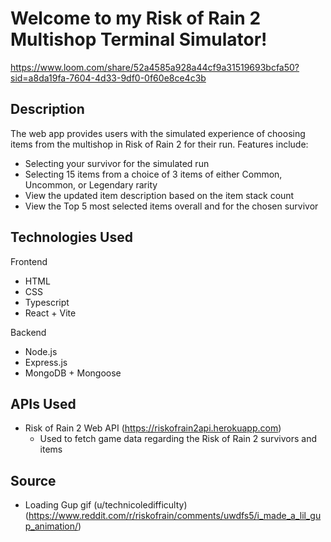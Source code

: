 # Welcome to my Risk of Rain 2 Multishop Terminal Simulator!

https://www.loom.com/share/52a4585a928a44cf9a31519693bcfa50?sid=a8da19fa-7604-4d33-9df0-0f60e8ce4c3b

## Description
The web app provides users with the simulated experience of choosing items from the multishop in Risk of Rain 2 for their run. Features include:
- Selecting your survivor for the simulated run
- Selecting 15 items from a choice of 3 items of either Common, Uncommon, or Legendary rarity
- View the updated item description based on the item stack count
- View the Top 5 most selected items overall and for the chosen survivor

## Technologies Used
Frontend
- HTML
- CSS
- Typescript
- React + Vite

Backend
- Node.js
- Express.js
- MongoDB + Mongoose

## APIs Used
- Risk of Rain 2 Web API (https://riskofrain2api.herokuapp.com)
  - Used to fetch game data regarding the Risk of Rain 2 survivors and items

## Source
- Loading Gup gif (u/technicoledifficulty) (https://www.reddit.com/r/riskofrain/comments/uwdfs5/i_made_a_lil_gup_animation/)
